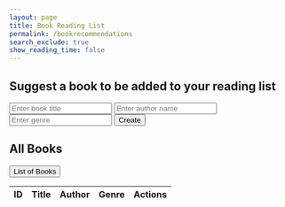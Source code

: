 ```yaml
---
layout: page 
title: Book Reading List
permalink: /bookrecommendations
search_exclude: true
show_reading_time: false 
---
```

<div class="section">
  <h2>Suggest a book to be added to your reading list</h2>
  <input type="text" id="book" placeholder="Enter book title" required>
  <input type="text" id="author" placeholder="Enter author name" required>
  <input type="text" id="genre" placeholder="Enter genre" required>
  <button id="createBookButton">Create</button>

  <h2>All Books</h2>
  <button id="getAllBooksButton">List of Books</button>

  <table>
    <thead>
      <tr>
        <th>ID</th>
        <th>Title</th>
        <th>Author</th>
        <th>Genre</th>
        <th>Actions</th>
      </tr>
    </thead>
    <tbody id="booksTableBody">
      <!-- Books will be loaded here -->
    </tbody>
  </table>
</div>

<script type="module">
    import { pythonURI } from "./assets/js/api/config.js";

  document.addEventListener('DOMContentLoaded', function() {
    loadAllBooks();
  });

  document.getElementById('getAllBooksButton').addEventListener('click', async () => {
        const tableBody = document.getElementById('booksTableBody');

        try {
            const response = await fetch(`${pythonURI}/api/book`);
            const data = await response.json();
            console.log(data); // Log the response data

            tableBody.innerHTML = ''; // Clear existing rows
            if (Array.isArray(data)) {
                data.forEach(book => {
                    const tr = document.createElement('tr');

                    const idCell = document.createElement('td');
                    const titleCell = document.createElement('td');
                    const authorCell = document.createElement('td');
                    const genreCell = document.createElement('td');
                    const actionCell = document.createElement('td');

                    idCell.innerText = book.id;
                    titleCell.innerText = book.title;
                    authorCell.innerText = book.author;
                    genreCell.innerText = book.genre;

                    // Create Update button
                    const updateBtn = document.createElement('button');
                    updateBtn.innerText = 'Update';
                    updateBtn.onclick = () => {
                        updateBook(book.id);
                        refreshBookList();
                    };

                    // Create Delete button
                    const deleteBtn = document.createElement('button');
                    deleteBtn.innerText = 'Delete';
                    deleteBtn.onclick = () => {
                        deleteBook(book.id);
                        refreshBookList();
                    };

                    actionCell.appendChild(updateBtn);
                    actionCell.appendChild(deleteBtn);
                    tr.appendChild(idCell);
                    tr.appendChild(titleCell);
                    tr.appendChild(authorCell);
                    tr.appendChild(genreCell);
                    tr.appendChild(actionCell);
                    tableBody.appendChild(tr);
                });
            } else {
                console.error('Unexpected response format:', data); // Log unexpected data
                tableBody.innerHTML = `<p>No books found or unexpected data format.</p>`;
            }
        } catch (error) {
            tableBody.innerHTML = `<p>Error fetching data: ${error.message}</p>`;
            console.error(error); // Log the error for further investigation
        }
    });


    document.getElementById('createBookButton').addEventListener('click', async () => {
        const title = document.getElementById('book').value;
        const author = document.getElementById('author').value;
        const genre = document.getElementById('genre').value;
        const resultContainer = document.getElementById('resultContainer');

        if (!title || !author || !genre) {
            resultContainer.innerHTML = `<p>Please enter all book details.</p>`;
            return;
        }

        try {
            const response = await fetch(`${pythonURI}/api/book`, {
                method: 'POST',
                headers: {
                    'Content-Type': 'application/json'
                },
                body: JSON.stringify({ title, author, genre })
            });

            const data = await response.json();
            if (response.ok) {
                resultContainer.innerHTML = `<p>Book created: ${data.title}</p>`;
                document.getElementById('getAllBooksButton').click(); // Refresh the book list
            } else {
                resultContainer.innerHTML = `<p>Error: ${data.error}</p>`;
            }
        } catch (error) {
            resultContainer.innerHTML = `<p>Error creating book: ${error.message}</p>`;
        }
    });

    function deleteBook(bookId) {
        const resultContainer = document.getElementById('resultContainer');

        fetch(`${pythonURI}/api/book/${bookId}`, {
            method: 'DELETE'
        })
        .then(response => {
            if (response.ok) {
                resultContainer.innerHTML = `<p>Book deleted successfully.</p>`;
                document.getElementById('getAllBooksButton').click(); // Refresh the book list
            } else {
                return response.json().then(data => {
                    throw new Error(data.error);
                });
            }
        })
        .catch(error => {
            resultContainer.innerHTML = `<p>Error deleting book: ${error.message}</p>`;
        });
    }

    function updateBook(bookId) {
        const newTitle = prompt("Enter new title for the book:");
        const newAuthor = prompt("Enter new author for the book:");
        const newGenre = prompt("Enter new genre for the book:");
        if (newTitle && newAuthor && newGenre) {
            fetch(`${pythonURI}/api/book/${bookId}`, {
                method: 'PUT',
                headers: {
                    'Content-Type': 'application/json'
                },
                body: JSON.stringify({ title: newTitle, author: newAuthor, genre: newGenre })
            })
            .then(response => response.json())
            .then(data => {
                const resultContainer = document.getElementById('resultContainer');
                if (data) {
                    resultContainer.innerHTML = `<p>Book updated successfully: ${data.title}</p>`;
                    document.getElementById('getAllBooksButton').click(); // Refresh the book list
                }
            })
            .catch(error => {
                const resultContainer = document.getElementById('resultContainer');
                resultContainer.innerHTML = `<p>Error updating book: ${error.message}</p>`;
            });
        }
    }

    // Function to refresh the book list
    function refreshBookList() {
        // Clear the current book list
        tableBody.innerHTML = '';

        // Fetch the updated book list and render it
        fetchBooks().then(books => {
            books.forEach(book => {
                // Render each book (similar to the existing code)
                const tr = document.createElement('tr');
                const idCell = document.createElement('td');
                const titleCell = document.createElement('td');
                const authorCell = document.createElement('td');
                const genreCell = document.createElement('td');
                const actionCell = document.createElement('td');

                idCell.innerText = book.id;
                titleCell.innerText = book.title;
                authorCell.innerText = book.author;
                genreCell.innerText = book.genre;

                // Create Update button
                const updateBtn = document.createElement('button');
                updateBtn.innerText = 'Update';
                updateBtn.onclick = () => {
                    updateBook(book.id);
                    refreshBookList();
                };

                // Create Delete button
                const deleteBtn = document.createElement('button');
                deleteBtn.innerText = 'Delete';
                deleteBtn.onclick = () => {
                    deleteBook(book.id);
                    refreshBookList();
                };

                actionCell.appendChild(updateBtn);
                actionCell.appendChild(deleteBtn);
                tr.appendChild(idCell);
                tr.appendChild(titleCell);
                tr.appendChild(authorCell);
                tr.appendChild(genreCell);
                tr.appendChild(actionCell);
                tableBody.appendChild(tr);
            });
        });
    }
</script>